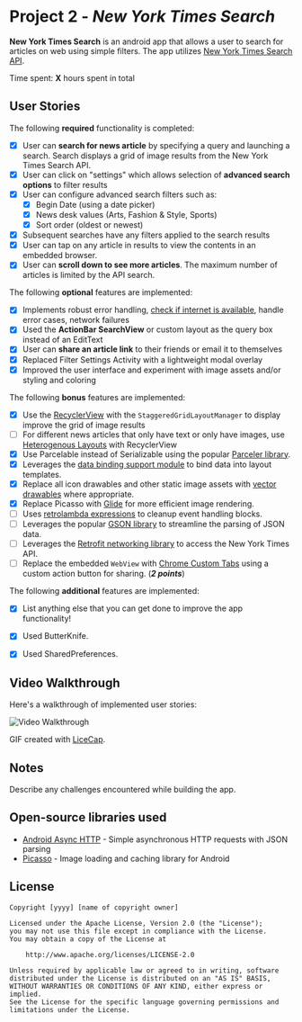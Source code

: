 # Project 2 - *New York Times Search*

**New York Times Search** is an android app that allows a user to search for articles on web using simple filters. The app utilizes [New York Times Search API](http://developer.nytimes.com/docs/read/article_search_api_v2).

Time spent: **X** hours spent in total

## User Stories

The following **required** functionality is completed:

* [X] User can **search for news article** by specifying a query and launching a search. Search displays a grid of image results from the New York Times Search API.
* [X] User can click on "settings" which allows selection of **advanced search options** to filter results
* [X] User can configure advanced search filters such as:
  * [X] Begin Date (using a date picker)
  * [X] News desk values (Arts, Fashion & Style, Sports)
  * [X] Sort order (oldest or newest)
* [X] Subsequent searches have any filters applied to the search results
* [X] User can tap on any article in results to view the contents in an embedded browser.
* [X] User can **scroll down to see more articles**. The maximum number of articles is limited by the API search.

The following **optional** features are implemented:

* [X] Implements robust error handling, [check if internet is available](http://guides.codepath.com/android/Sending-and-Managing-Network-Requests#checking-for-network-connectivity), handle error cases, network failures
* [X] Used the **ActionBar SearchView** or custom layout as the query box instead of an EditText
* [X] User can **share an article link** to their friends or email it to themselves
* [X] Replaced Filter Settings Activity with a lightweight modal overlay
* [X] Improved the user interface and experiment with image assets and/or styling and coloring

The following **bonus** features are implemented:

* [X] Use the [RecyclerView](http://guides.codepath.com/android/Using-the-RecyclerView) with the `StaggeredGridLayoutManager` to display improve the grid of image results
* [ ] For different news articles that only have text or only have images, use [Heterogenous Layouts](http://guides.codepath.com/android/Heterogenous-Layouts-inside-RecyclerView) with RecyclerView
* [X] Use Parcelable instead of Serializable using the popular [Parceler library](http://guides.codepath.com/android/Using-Parceler).
* [X] Leverages the [data binding support module](http://guides.codepath.com/android/Applying-Data-Binding-for-Views) to bind data into layout templates.
* [X] Replace all icon drawables and other static image assets with [vector drawables](http://guides.codepath.com/android/Drawables#vector-drawables) where appropriate.
* [X] Replace Picasso with [Glide](http://inthecheesefactory.com/blog/get-to-know-glide-recommended-by-google/en) for more efficient image rendering.
* [ ] Uses [retrolambda expressions](http://guides.codepath.com/android/Lambda-Expressions) to cleanup event handling blocks.
* [ ] Leverages the popular [GSON library](http://guides.codepath.com/android/Using-Android-Async-Http-Client#decoding-with-gson-library) to streamline the parsing of JSON data.
* [ ] Leverages the [Retrofit networking library](http://guides.codepath.com/android/Consuming-APIs-with-Retrofit) to access the New York Times API.
* [ ] Replace the embedded `WebView` with [Chrome Custom Tabs](http://guides.codepath.com/android/Chrome-Custom-Tabs) using a custom action button for sharing. (_**2 points**_)

The following **additional** features are implemented:

* [X] List anything else that you can get done to improve the app functionality!
* [X] Used ButterKnife.
* [X] Used SharedPreferences.



## Video Walkthrough

Here's a walkthrough of implemented user stories:

<img src='https://cloud.githubusercontent.com/assets/17666583/19674261/b8ddbec4-9a3b-11e6-8980-aba04354d5c5.gif' title='Video Walkthrough' width='' alt='Video Walkthrough' />

GIF created with [LiceCap](http://www.cockos.com/licecap/).

## Notes

Describe any challenges encountered while building the app.

## Open-source libraries used

- [Android Async HTTP](https://github.com/loopj/android-async-http) - Simple asynchronous HTTP requests with JSON parsing
- [Picasso](http://square.github.io/picasso/) - Image loading and caching library for Android

## License

    Copyright [yyyy] [name of copyright owner]

    Licensed under the Apache License, Version 2.0 (the "License");
    you may not use this file except in compliance with the License.
    You may obtain a copy of the License at

        http://www.apache.org/licenses/LICENSE-2.0

    Unless required by applicable law or agreed to in writing, software
    distributed under the License is distributed on an "AS IS" BASIS,
    WITHOUT WARRANTIES OR CONDITIONS OF ANY KIND, either express or implied.
    See the License for the specific language governing permissions and
    limitations under the License.
